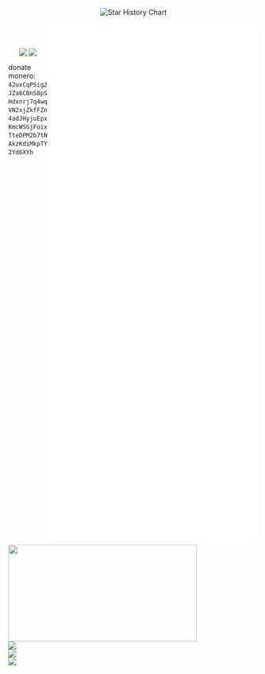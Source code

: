 <p align="center">
  <source
    media="(prefers-color-scheme: dark)"
    srcset="
      https://readme-typing-svg.demolab.com?font=&weight=600&size=40&pause=1000&color=FFFFFF&center=true&vCenter=true&random=false&width=435&height=60&lines=I+LOVE+OPEN+SOURCE
    "
  />
  <source
    media="(prefers-color-scheme: light)"
    srcset="
      https://readme-typing-svg.demolab.com?font=&weight=600&size=40&pause=1000&color=000000&center=true&vCenter=true&random=false&width=435&height=60&lines=I+LOVE+OPEN+SOURCE
    "
  />
  <img
    alt="Star History Chart"
    src="https://readme-typing-svg.demolab.com?font=&weight=600&size=40&pause=1000&color=FFFFFF&center=true&vCenter=true&random=false&width=435&height=60&lines=I+LOVE+OPEN+SOURCE"
  />
</p>

<p align="center">
  <a href="https://github.com/lowlighter/metrics">
    <img width="425" align="right" src="/github-metrics.svg" />
  </a>
  </a>
  <a href="https://discord.com/users/1324921938338123788">
    <img width="380" align="left" height="195" src="https://lanyard.cnrad.dev/api/1324921938338123788?bg=FFFFFF00&animated=true&idleMessage=Well%2C%20the%20world%20sucks%2C%20but%20at%20least%20i'm%20using%20linux&borderRadius=30px" /></a>
  <img
    width="380"
    align="left"
    src="https://github-readme-stats.vercel.app/api?username=fauzymadani&show_icons=true&theme=dark"
  /></br>
  <a href="https://wakatime.com/@fauzymadani">
<img width="380" align="left" src="https://github-readme-stats.vercel.app/api/wakatime?username=fauzymadani&layout=compact&theme=dark"/>
  </a>
  <br />
  <img
    width="380"
    align="left"
    src="https://readme-typing-svg.demolab.com?font=Fira+Code&pause=1000&color=C5C5C5&background=FF000000&center=true&vCenter=true&random=false&width=380&height=100&repeat=false&lines=I+use+debian+btw."
  />
</p>

<p align="center">
      <img align="center" src="https://komarev.com/ghpvc/?username=fauzymadani&style=flat-square&base=500&labelColor=545454&color=313131" /> 
      <a href="https://github.com/grindhousedev/grindlines"><img align="center" src="https://img.shields.io/badge/Grind-Compliant-blue?style=flat&labelColor=545454&color=313131"></a>
</p>

donate monero: `42uxCqPSig2JZa6CBnS8pSHdxnrj7q4wqVN2xjZkfFZn4adJHyjuEpxKmcWSGjFoixTteDPM2b7tNAkzKdiMkpTY2Yd6XYh`
